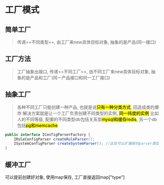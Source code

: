 # 工厂模式

## 简单工厂

> 传递==不同类型==, 由工厂来new具体目标对象, 抽象的是产品(同一接口)

## 工厂方法

> 工厂抽象出接口, 传递==不同工厂==, 由不同工厂来new具体目标对象, 抽象的是产品和工厂(同一产品接口和同一工厂接口)

## 抽象工厂

> 各种不同工厂只能创建一种产品, 也就是说<mark class="hltr-pink">只有一种分类方式</mark>, 回造成类的爆炸
> 解决方案就是让一个工厂负责创建不同类型的实例, <mark class="hltr-red">同一纬度的实例</mark>
> 比如人的不同等级, 配置的不同类型db包括关系型<mark class="hltr-green">mysql和缓存redis</mark>, 另一个db包括<mark class="hltr-green">pg和memcache</mark>

```java
public interface IConfigParserFactory { 
	IRuleConfigParser createRuleParser(); 
	ISystemConfigParser createSystemParser(); //此处可以扩展新的parser类型，比如IBizConfigParser 
}
```

## 缓冲工厂

可以提前创建好对象, 使用map保存, 工厂直接返回map["type"]